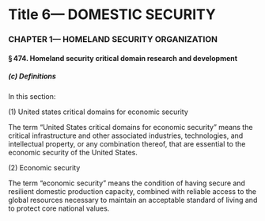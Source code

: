 
# Title 6— DOMESTIC SECURITY
### CHAPTER 1— HOMELAND SECURITY ORGANIZATION
#### § 474. Homeland security critical domain research and development
##### (c) Definitions

In this section:

(1) United states critical domains for economic security

The term “United States critical domains for economic security” means the critical infrastructure and other associated industries, technologies, and intellectual property, or any combination thereof, that are essential to the economic security of the United States.

(2) Economic security

The term “economic security” means the condition of having secure and resilient domestic production capacity, combined with reliable access to the global resources necessary to maintain an acceptable standard of living and to protect core national values.
